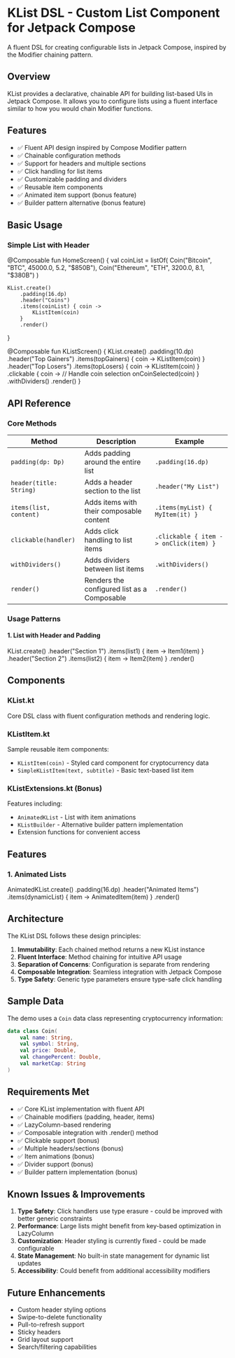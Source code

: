 # KList DSL - Custom List Component for Jetpack Compose

A fluent DSL for creating configurable lists in Jetpack Compose, inspired by the Modifier chaining pattern.

## Overview

KList provides a declarative, chainable API for building list-based UIs in Jetpack Compose. It allows you to configure lists using a fluent interface similar to how you would chain Modifier functions.

## Features

- ✅ Fluent API design inspired by Compose Modifier pattern
- ✅ Chainable configuration methods
- ✅ Support for headers and multiple sections
- ✅ Click handling for list items
- ✅ Customizable padding and dividers
- ✅ Reusable item components
- ✅ Animated item support (bonus feature)
- ✅ Builder pattern alternative (bonus feature)

## Basic Usage

### Simple List with Header

@Composable
fun HomeScreen() {
    val coinList = listOf(
        Coin("Bitcoin", "BTC", 45000.0, 5.2, "$850B"),
        Coin("Ethereum", "ETH", 3200.0, 8.1, "$380B")
    )
    
    KList.create()
        .padding(16.dp)
        .header("Coins")
        .items(coinList) { coin ->
            KListItem(coin)
        }
        .render()
}

@Composable
fun KListScreen() {
    KList.create()
        .padding(10.dp)
        .header("Top Gainers")
        .items(topGainers) { coin ->
            KListItem(coin)
        }
        .header("Top Losers")
        .items(topLosers) { coin ->
            KListItem(coin)
        }
        .clickable<Coin> { coin ->
            // Handle coin selection
            onCoinSelected(coin)
        }
        .withDividers()
        .render()
}

## API Reference

### Core Methods

| Method | Description | Example |
|--------|-------------|---------|
| `padding(dp: Dp)` | Adds padding around the entire list | `.padding(16.dp)` |
| `header(title: String)` | Adds a header section to the list | `.header("My List")` |
| `items(list, content)` | Adds items with their composable content | `.items(myList) { MyItem(it) }` |
| `clickable(handler)` | Adds click handling to list items | `.clickable { item -> onClick(item) }` |
| `withDividers()` | Adds dividers between list items | `.withDividers()` |
| `render()` | Renders the configured list as a Composable | `.render()` |

### Usage Patterns


#### 1. List with Header and Padding
KList.create()
    .header("Section 1")
    .items(list1) { item -> Item1(item) }
    .header("Section 2") 
    .items(list2) { item -> Item2(item) }
    .render()

## Components

### KList.kt
Core DSL class with fluent configuration methods and rendering logic.

### KListItem.kt
Sample reusable item components:
- `KListItem(coin)` - Styled card component for cryptocurrency data
- `SimpleKListItem(text, subtitle)` - Basic text-based list item


### KListExtensions.kt (Bonus)
 Features including:
- `AnimatedKList` - List with item animations
- `KListBuilder` - Alternative builder pattern implementation
- Extension functions for convenient access

##  Features

### 1. Animated Lists
AnimatedKList.create()
    .padding(16.dp)
    .header("Animated Items")
    .items(dynamicList) { item ->
        AnimatedItem(item)
    }
    .render()



## Architecture

The KList DSL follows these design principles:

1. **Immutability**: Each chained method returns a new KList instance
2. **Fluent Interface**: Method chaining for intuitive API usage  
3. **Separation of Concerns**: Configuration is separate from rendering
4. **Composable Integration**: Seamless integration with Jetpack Compose
5. **Type Safety**: Generic type parameters ensure type-safe click handling

## Sample Data

The demo uses a `Coin` data class representing cryptocurrency information:

```kotlin
data class Coin(
    val name: String,
    val symbol: String, 
    val price: Double,
    val changePercent: Double,
    val marketCap: String
)
```

## Requirements Met

- ✅ Core KList implementation with fluent API
- ✅ Chainable modifiers (padding, header, items)
- ✅ LazyColumn-based rendering
- ✅ Composable integration with .render() method
- ✅ Clickable support (bonus)
- ✅ Multiple headers/sections (bonus)
- ✅ Item animations (bonus)
- ✅ Divider support (bonus)
- ✅ Builder pattern implementation (bonus)

## Known Issues & Improvements

1. **Type Safety**: Click handlers use type erasure - could be improved with better generic constraints
2. **Performance**: Large lists might benefit from key-based optimization in LazyColumn
3. **Customization**: Header styling is currently fixed - could be made configurable
4. **State Management**: No built-in state management for dynamic list updates
5. **Accessibility**: Could benefit from additional accessibility modifiers

## Future Enhancements

- Custom header styling options
- Swipe-to-delete functionality
- Pull-to-refresh support
- Sticky headers
- Grid layout support
- Search/filtering capabilities

